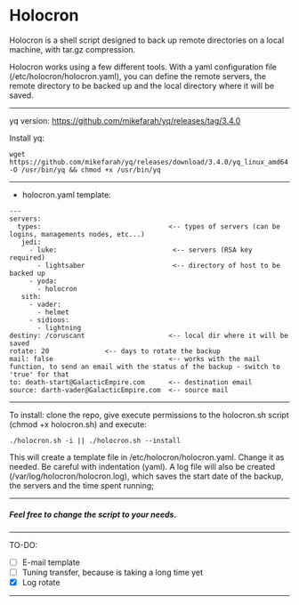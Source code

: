 # Holocron

Holocron is a shell script designed to back up remote directories on a local machine, with tar.gz compression.

Holocron works using a few different tools. With a yaml configuration file (/etc/holocron/holocron.yaml), you can define the remote servers, the remote directory to be backed up and the local directory where it will be saved.

---
yq version: https://github.com/mikefarah/yq/releases/tag/3.4.0

Install yq:
```console
wget https://github.com/mikefarah/yq/releases/download/3.4.0/yq_linux_amd64 -O /usr/bin/yq && chmod +x /usr/bin/yq
```
---

- holocron.yaml template:

```console
---
servers:
  types:                                <-- types of servers (can be logins, managements nodes, etc...)
   jedi: 
     - luke:                             <-- servers (RSA key required)
       - lightsaber                      <-- directory of host to be backed up
     - yoda:
       - holocron
   sith:
     - vader:
       - helmet
     - sidious:
       - lightning
destiny: /coruscant                     <-- local dir where it will be saved
rotate: 20				<-- days to rotate the backup
mail: false                             <-- works with the mail function, to send an email with the status of the backup - switch to 'true' for that
to: death-start@GalacticEmpire.com      <-- destination email
source: darth-vader@GalacticEmpire.com  <-- source mail
```
--- 
To install: clone the repo, give execute permissions to the holocron.sh script (chmod +x holocron.sh) and execute:

```console
./holocron.sh -i || ./holocron.sh --install
```

This will create a template file in /etc/holocron/holocron.yaml. Change it as needed. Be careful with indentation (yaml).
A log file will also be created (/var/log/holocron/holocron.log), which saves the start date of the backup, the servers and the time spent running;

---
##### Feel free to change the script to your needs.
---
TO-DO:
- [ ] E-mail template
- [ ] Tuning transfer, because is taking a long time yet
- [X] Log rotate
---
